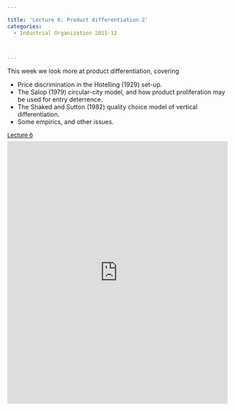 ```yaml
---

title: 'Lecture 6: Product differentiation 2'
categories:
  - Industrial Organization 2011-12



---
```

This week we look more at product differentiation, covering<br /><ul><li>Price discrimination in the Hotelling (1929) set-up. </li><li>The Salop (1979) circular-city model, and how product proliferation may be used for entry deterrence.</li><li>The Shaked and Sutton (1982) quality choice model of vertical differentiation.</li><li>Some empirics, and other issues.</li></ul><a title="View Lecture 6 on Scribd" href="http://www.scribd.com/doc/72288760/Lecture-6" style="margin: 12px auto 6px auto; font-family: Helvetica,Arial,Sans-serif; font-style: normal; font-variant: normal; font-weight: normal; font-size: 14px; line-height: normal; font-size-adjust: none; font-stretch: normal; -x-system-font: none; display: block; text-decoration: underline;">Lecture 6</a><iframe src="http://www.scribd.com/embeds/72288760/content?start_page=1&view_mode=slideshow&access_key=key-2kqrs1vq670vib68s2sr" data-auto-height="true" data-aspect-ratio="1.33333333333333" scrolling="no" width="100%" height="600" frameborder="0"></iframe>